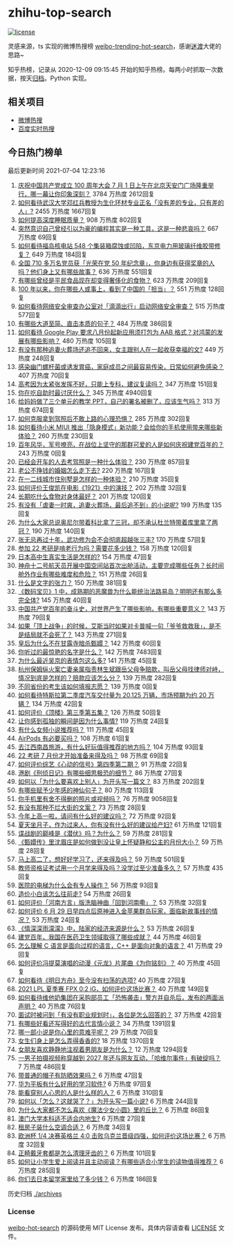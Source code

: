 # zhihu-top-search

[![license](https://img.shields.io/github/license/Arrackisarookie/zhihu-top-search)](https://github.com/Arrackisarookie/zhihu-top-search/blob/master/LICENSE)

灵感来源，ts 实现的微博热搜榜 [weibo-trending-hot-search](https://github.com/justjavac/weibo-trending-hot-search)，感谢[迷渡](https://github.com/justjavac)大佬的思路~

知乎热榜，记录从 2020-12-09 09:15:45 开始的知乎热榜。每两小时抓取一次数据，按天[归档](./archives)。Python 实现。

## 相关项目
+ [微博热搜](https://github.com/Arrackisarookie/weibo-hot-search)
+ [百度实时热搜](https://github.com/Arrackisarookie/baidu-hot-search)

## 今日热门榜单

<!-- Rank Begin -->

最后更新时间 2021-07-04 12:23:16

1. [庆祝中国共产党成立 100 周年大会 7 月 1 日上午在北京天安门广场隆重举行，哪一幕让你印象深刻？](https://www.zhihu.com/question/469219832) 3784 万热度 2612回复
1. [如何看待武汉大学邓红兵教授为生化环材专业正名「没有差的专业，只有差的人」?](https://www.zhihu.com/question/469600953) 2455 万热度 1667回复
1. [如何提高深度睡眠质量？](https://www.zhihu.com/question/21367788) 908 万热度 802回复
1. [突然意识自己曾经引以为豪的编程其实是一种工具，这是一种悲哀吗？](https://www.zhihu.com/question/469223256) 667 万热度 69回复
1. [如何看待福岛核电站 548 个集装箱腐蚀或凹陷，东京电力用玻璃纤维胶带修复？](https://www.zhihu.com/question/469544314) 649 万热度 184回复
1. [全国 710 多万名党员获「光荣在党 50 年纪念章」，你身边有获得奖章的人吗？他们身上又有哪些故事？](https://www.zhihu.com/question/469220759) 636 万热度 551回复
1. [有哪些曾经是平民食品现在却变得奢侈化的食物？](https://www.zhihu.com/question/468524945) 623 万热度 209回复
1. [100 年以来，你在哪些人或事上，看到了中国的「担当」？](https://www.zhihu.com/question/469083054) 551 万热度 128回复
1. [如何看待网络安全审查办公室对「滴滴出行」启动网络安全审查？](https://www.zhihu.com/question/469590210) 515 万热度 577回复
1. [有哪些大道至简、直击本质的句子？](https://www.zhihu.com/question/466361764) 484 万热度 386回复
1. [如何看待 Google Play 要求八月份起新应用须打包为 AAB 格式？对鸿蒙的发展有哪些影响？](https://www.zhihu.com/question/469588431) 480 万热度 105回复
1. [有没有那种追妻火葬场还追不回来，女主跟别人在一起收获幸福的文?](https://www.zhihu.com/question/408254252) 449 万热度 248回复
1. [感染幽门螺杆菌或诱发胃癌，家庭成员之间最容易传染，日常如何避免感染？](https://www.zhihu.com/question/469701438) 407 万热度 70回复
1. [高考因为太紧张发挥不好，只能上专科，建议复读吗？](https://www.zhihu.com/question/468480228) 347 万热度 151回复
1. [你在吃自助时最讨厌什么？](https://www.zhihu.com/question/63212359) 345 万热度 4940回复
1. [给妈妈做了三个单元的教学 PPT，自己的署名被删了，应该生气吗？](https://www.zhihu.com/question/466380653) 313 万热度 674回复
1. [如何克服拿到驾照后不敢上路的心理恐惧？](https://www.zhihu.com/question/378244895) 285 万热度 302回复
1. [如何看待小米 MIUI 推出「隐身模式」新功能？会给你的手机使用带来哪些新体验？](https://www.zhihu.com/question/469242892) 260 万热度 230回复
1. [百年风华，军号嘹亮，在战位上坚守的那群可爱的人是如何庆祝建党百年的？](https://www.zhihu.com/roundtable/bainianfenghuajunha1) 243 万热度 0回复
1. [已经会开车的人去考驾照是一种什么体验？](https://www.zhihu.com/question/61195942) 230 万热度 857回复
1. [老公不挣钱的婚姻怎么走下去?](https://www.zhihu.com/question/374704037) 220 万热度 167回复
1. [在一二线城市住别墅是怎样的一种体验？](https://www.zhihu.com/question/350485995) 210 万热度 35回复
1. [如何评价王俊凯在电影《1921》中的演技？](https://www.zhihu.com/question/468558447) 202 万热度 32回复
1. [长期吃什么食物对身体最好？](https://www.zhihu.com/question/455630164) 201 万热度 120回复
1. [有没有「虐妻一时爽，追妻火葬场，最后追不到」的小说呢?](https://www.zhihu.com/question/397071668) 199 万热度 135回复
1. [为什么大家总说奥尼尔带着科比拿了三冠，却不承认杜兰特带着库里拿了两冠？](https://www.zhihu.com/question/466820448) 190 万热度 140回复
1. [张无忌再过十年，武功修为会不会彻底超越张三丰?](https://www.zhihu.com/question/458327600) 170 万热度 57回复
1. [参加 22 考研是啃老行为吗？需要花多少钱？](https://www.zhihu.com/question/469453406) 158 万热度 120回复
1. [日本高中生真实生活是怎样的?](https://www.zhihu.com/question/358652855) 154 万热度 47回复
1. [神舟十二号航天员开展中国空间站首次出舱活动，主要完成哪些任务？长时间舱外作业有哪些难度和危险？](https://www.zhihu.com/question/469911953) 151 万热度 26回复
1. [什么是文字的张力？](https://www.zhihu.com/question/20815158) 150 万热度 381回复
1. [《数码宝贝》1 中，成熟期的恶魔兽为什么能统治法路易岛？明明还有那么多完全体?](https://www.zhihu.com/question/37187108) 145 万热度 40回复
1. [中国共产党百年的奋斗史，对世界产生了哪些影响，有哪些重要意义？](https://www.zhihu.com/question/469274581) 143 万热度 79回复
1. [如果「顶上战争」的时候，艾斯当时如果对卡普喊一句「爷爷救救我」，是不是结局就不会死了？](https://www.zhihu.com/question/275781764) 143 万热度 271回复
1. [皇后为什么不在甘露寺暗杀甄嬛？](https://www.zhihu.com/question/323782581) 142 万热度 60回复
1. [你听过的最惊艳的名字是什么？](https://www.zhihu.com/question/265694919) 142 万热度 7483回复
1. [为什么最近吴京的表情包这么多?](https://www.zhihu.com/question/459051105) 141 万热度 45回复
1. [杭州保姆纵火案亡妻亲属指责林生斌跟岳父母争赔款，叫岳父母找律师对峙，情况到底是怎样的？赔款应该怎么分？](https://www.zhihu.com/question/469306984) 139 万热度 282回复
1. [不同省份的考生该如何填报志愿？](https://www.zhihu.com/xen/market/university-entrance-exam?svip_utm=weibo1) 139 万热度 0回复
1. [如何看待特斯拉第二季度汽车交付量为 20.125 万辆，市场预期为约 20 万辆？](https://www.zhihu.com/question/469602719) 134 万热度 42回复
1. [如何评价《顶楼》第三季第五集？](https://www.zhihu.com/question/469569647) 126 万热度 50回复
1. [让你感到孤独的瞬间是因为什么事情?](https://www.zhihu.com/question/465940944) 119 万热度 24回复
1. [有什么女频小说推荐吗？](https://www.zhihu.com/question/457795893) 111 万热度 45回复
1. [AirPods 有必要买吗？](https://www.zhihu.com/question/465884888) 108 万热度 61回复
1. [去江西南昌旅游，有什么好玩值得推荐的地方吗？](https://www.zhihu.com/question/348057500) 104 万热度 93回复
1. [22 考研 7 月份才开始准备来得及吗？](https://www.zhihu.com/question/461398813) 98 万热度 69回复
1. [如何评价综艺《心动的信号》第四季第二期？](https://www.zhihu.com/question/469588792) 91 万热度 22回复
1. [港剧《刑侦日记》有哪些细思极恐的细节？](https://www.zhihu.com/question/465226369) 86 万热度 27回复
1. [如何以「为什么要喜欢上别人」为开头写一篇文？](https://www.zhihu.com/question/443120413) 83 万热度 202回复
1. [有哪些赋予少年感的神仙句子？](https://www.zhihu.com/question/464697831) 80 万热度 113回复
1. [你手机里有舍不得删的照片或视频吗？](https://www.zhihu.com/question/312849874) 76 万热度 9058回复
1. [有没有那种不烂大街的文案？](https://www.zhihu.com/question/466067005) 73 万热度 28回复
1. [今年上高一啦，请问有什么好的建议吗？](https://www.zhihu.com/question/467877062) 72 万热度 92回复
1. [夏天坐月子，作为过来人，你有没有什么好的建议给产妇?](https://www.zhihu.com/question/460231954) 61 万热度 121回复
1. [谍战剧的巅峰是《潜伏》吗？为什么？](https://www.zhihu.com/question/467430277) 59 万热度 281回复
1. [《甄嬛传》里沈眉庄是如何做到没让皇上怀疑静和公主的月份大小？](https://www.zhihu.com/question/451619488) 59 万热度 28回复
1. [马上高二了，想好好学习了，还来得及吗？](https://www.zhihu.com/question/464340442) 59 万热度 501回复
1. [教师资格证考试用一个月学来得及吗？没学过至少准备多久？](https://www.zhihu.com/question/412569772) 57 万热度 435回复
1. [医院的电梯为什么会有专人操作？](https://www.zhihu.com/question/275348817) 56 万热度 93回复
1. [造价小白该怎么往前走?](https://www.zhihu.com/question/459896991) 54 万热度 26回复
1. [如何评价「河南方言」版洗脑神曲「回到河南嘞」？](https://www.zhihu.com/question/469090177) 53 万热度 32回复
1. [如何评价 6 月 29 日早四点后原神进入金苹果群岛玩家，面临新故事线的情况？](https://www.zhihu.com/question/468978856) 53 万热度 24回复
1. [《情深深雨濛濛》中，陆家的经济来源是什么？](https://www.zhihu.com/question/54479741) 53 万热度 26回复
1. [建党百年，我国在医药卫生领域取得了哪些成就？](https://www.zhihu.com/question/468756547) 44 万热度 46回复
1. [怎么理解 C 语言是面向过程的语言，C++ 是面向对象的语言？](https://www.zhihu.com/question/24425316) 41 万热度 29回复
1. [如何评价冯提莫演唱的动漫《元龙》片尾曲《为你铭刻》？](https://www.zhihu.com/question/469739572) 40 万热度 45回复
1. [如何看待《明日方舟》至今没有扫荡的选项?](https://www.zhihu.com/question/469337436) 40 万热度 27回复
1. [2021 LPL 夏季赛 FPX 0:2 iG，如何评价这场比赛？](https://www.zhihu.com/question/469808758) 40 万热度 149回复
1. [如何看待维他奶集团在采购部员工「恐怖袭击」警方并自杀后，发布的两面派声明？](https://www.zhihu.com/question/469732478) 40 万热度 76回复
1. [面试时被问到「有没有职业规划时」，各位是怎么回答的？](https://www.zhihu.com/question/19850945) 37 万热度 42回复
1. [有哪些好看还写得好的古代言情小说？](https://www.zhihu.com/question/305808724) 34 万热度 1391回复
1. [哪一部小说是你心里的意难平呢？](https://www.zhihu.com/question/467675119) 29 万热度 70回复
1. [女生们身上是怎么弄得香香的?](https://www.zhihu.com/question/285951733) 18 万热度 1370回复
1. [女朋友喜欢静静地注视着男朋友是为什么？](https://www.zhihu.com/question/309919749) 12 万热度 1294回复
1. [一男子拍摄视频称穿越到 2027 年还与网友互动，「哈维尔事件」有破绽吗？](https://www.zhihu.com/question/466675842) 7 万热度 486回复
1. [带普通的帽子有防晒效果吗？](https://www.zhihu.com/question/444213755) 6 万热度 47回复
1. [华为平板有什么好用的学习软件?](https://www.zhihu.com/question/310728794) 6 万热度 97回复
1. [能看穿别人心思的人是什么样的人？](https://www.zhihu.com/question/27095943) 6 万热度 310回复
1. [如何以「怎么？这就哭了？」为开头写一篇小说?](https://www.zhihu.com/question/453484837) 6 万热度 244回复
1. [为什么大家都不怎么喜欢《魔法少女小圆》里的丘比？](https://www.zhihu.com/question/37154229) 6 万热度 86回复
1. [澳门大学本科适不适合内地生?](https://www.zhihu.com/question/371477684) 6 万热度 27回复
1. [租房子装什么空调合适？](https://www.zhihu.com/question/456683441) 6 万热度 34回复
1. [欧洲杯 1/4 决赛英格兰 4:0 击败乌克兰晋级四强，如何评价这场比赛？](https://www.zhihu.com/question/469893448) 6 万热度 32回复
1. [正畸戴牙套都是怎么清理牙齿的？](https://www.zhihu.com/question/458630145) 6 万热度 101回复
1. [如何让小学生爱上阅读并且主动阅读？有哪些适合小学生的读物值得推荐？](https://www.zhihu.com/question/20298114) 6 万热度 285回复
1. [你们去日本留学家里给了多少钱？](https://www.zhihu.com/question/349176242) 6 万热度 186回复
<!-- Rank End -->

历史归档 [./archives](./archives)

### License

[weibo-hot-search](https://github.com/Arrackisarookie/zhihu-top-search) 的源码使用 MIT License 发布。具体内容请查看 [LICENSE](./LICENSE) 文件。
